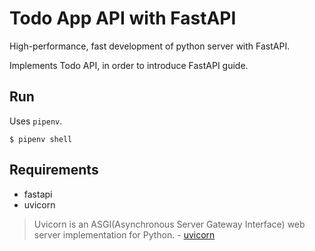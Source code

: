 # Todo App API with FastAPI

High-performance, fast development of python server with FastAPI.

Implements Todo API, in order to introduce FastAPI guide.


## Run
Uses `pipenv`.

```
$ pipenv shell
```

## Requirements
- fastapi
- uvicorn

> Uvicorn is an ASGI(Asynchronous Server Gateway Interface) web server implementation for Python. - [uvicorn](https://www.uvicorn.org/)
